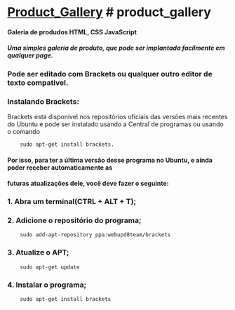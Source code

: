 # [Product_Gallery](https://github.com/M4schlickmann/product_gallery) # product_gallery

#### Galeria de produdos HTML, CSS JavaScript

##### Uma simples galeria de produto, que pode ser implantada facilmente em qualquer page.

### Pode ser editado com Brackets ou qualquer outro editor de texto compativel.

### Instalando Brackets:

Brackets está disponível nos repositórios oficiais das versões mais recentes do Ubuntu 
e pode ser instalado usando a Central de programas ou usando o comando 
    
        sudo apt-get install brackets.
    
#### Por isso, para ter a última versão desse programa no Ubuntu, e ainda poder receber automaticamente as 
#### futuras atualizações dele, você deve fazer o seguinte:
    
### 1. Abra um terminal(CTRL + ALT + T);
    
### 2. Adicione o repositório do programa;
    
        sudo add-apt-repository ppa:webupd8team/brackets
    
### 3. Atualize o APT;
    
        sudo apt-get update
        
### 4. Instalar o programa;
     
        sudo apt-get install brackets
      
        
     
     
    
    
    




        

